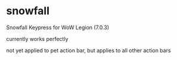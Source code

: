 # snowfall
Snowfall Keypress for WoW Legion (7.0.3)

currently works perfectly

not yet applied to pet action bar, but applies to all other action bars
